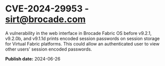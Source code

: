 # CVE-2024-29953 - sirt@brocade.com

A vulnerability in the web interface in Brocade Fabric OS before v9.2.1, v9.2.0b, and v9.1.1d prints encoded session passwords on session storage for Virtual Fabric platforms. 
This could allow an authenticated user to view other users' session encoded passwords.

**Publish date:** 2024-06-26
